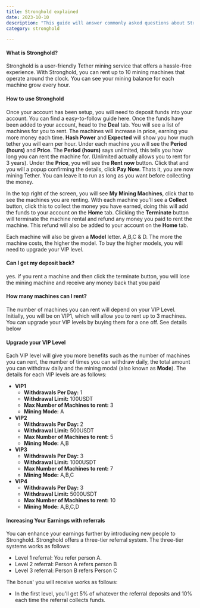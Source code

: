 ```yaml
---
title: Stronghold explained
date: 2023-10-10
description: "This guide will answer commonly asked questions about Stronghold"
category: stronghold

---
```



#### What is Stronghold?
Stronghold is a user-friendly Tether mining service that offers a hassle-free experience. With Stronghold, you can rent up to 10 mining machines that operate around the clock. You can see your mining balance for each machine grow every hour.

#### How to use Stronghold
Once your account has been setup, you will need to deposit funds into your account. You can find a easy-to-follow guide here. Once the funds have been added to your account, head to the **Deal** tab. You will see a list of machines for you to rent. The machines will increase in price, earning you more money each time. **Hash Power** and **Expected** will show you how much tether you will earn per hour. Under each machine you will see the **Period (hours)** and **Price**. The **Period (hours)** says unlimited, this tells you how long you can rent the machine for. (Unlimited actually allows you to rent for 3 years). Under the **Price**, you will see the **Rent now** button. Click that and you will a popup confirming the details, click **Pay Now**. Thats it, you are now mining Tether. You can leave it to run as long as you want before collecting the money. 

In the top right of the screen, you will see **My Mining Machines**, click that to see the machines you are renting. With each machine you'll see a **Collect** button, click this to collect the money you have earned, doing this will add the funds to your account on the **Home** tab. Clicking the **Terminate** button will terminate the machine rental and refund any money you paid to rent the machine. This refund will also be added to your account on the **Home** tab.

Each machine will also be given a **Model** letter. A,B,C &amp; D. The more the machine costs, the higher the model. To buy the higher models, you will need to upgrade your VIP level.

#### Can I get my deposit back?
yes. if you rent a machine and then click the terminate button, you will lose the mining machine and receive any money back that you paid

#### How many machines can I rent?
The number of machines you can rent will depend on your VIP Level. Initially, you will be on VIP1, which will allow you to rent up to 3 machines. You can upgrade your VIP levels by buying them for a one off. See details below

#### Upgrade your VIP Level
Each VIP level will give you more benefits such as the number of machines you can rent, the number of times you can withdraw daily, the total amount you can withdraw daily and the mining modal (also known as **Mode**). The details for each VIP levels are as follows:
<ul class="first-level">
    <li>
        <strong>VIP1</strong>
        <ul>
            <li><strong>Withdrawals Per Day:</strong> 1</li>
            <li><strong>Withdrawal Limit:</strong> 100USDT</li>
            <li><strong>Max Number of Machines to rent:</strong> 3</li>
            <li><strong>Mining Mode:</strong> A</li>
        </ul>
    </li>
    <li>
        <strong>VIP2</strong>
        <ul>
            <li><strong>Withdrawals Per Day:</strong> 2</li>
            <li><strong>Withdrawal Limit:</strong> 500USDT</li>
            <li><strong>Max Number of Machines to rent:</strong> 5</li>
            <li><strong>Mining Mode:</strong> A,B</li>
        </ul>
    </li>
    <li>
        <strong>VIP3</strong>
        <ul>
            <li><strong>Withdrawals Per Day:</strong> 3</li>
            <li><strong>Withdrawal Limit:</strong> 1000USDT</li>
            <li><strong>Max Number of Machines to rent:</strong> 7</li>
            <li><strong>Mining Mode:</strong> A,B,C</li>
        </ul>
    </li>
        <li>
        <strong>VIP4</strong>
        <ul>
            <li><strong>Withdrawals Per Day:</strong> 3</li>
            <li><strong>Withdrawal Limit:</strong> 5000USDT</li>
            <li><strong>Max Number of Machines to rent:</strong> 10</li>
            <li><strong>Mining Mode:</strong> A,B,C,D</li>
        </ul>
    </li>
</ul>

#### Increasing Your Earnings with referrals
You can enhance your earnings further by introducing new people to Stronghold. Stronghold offers a three-tier referral system. The three-tier systems works as follows:

 - Level 1 referral: You refer person A.
 - Level 2 referral: Person A refers person B
 - Level 3 referral: Person B refers Person C

The bonus' you will receive works as follows:

 - In the first level, you'll get 5% of whatever the referral deposits and 10% each time the referral collects funds.
 <!-- - In the second level, you'll get 5% of whatever the referral deposits and 10% each time the referral collects funds.
 - For the third level, you'll get 5% of whatever the referral deposits and 10% each time the referral collects funds. -->
